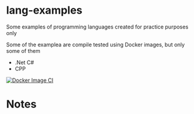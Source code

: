 # lang-examples
Some examples of programming languages created for practice purposes only

Some of the examplea are compile tested using Docker images, but only some of them
- .Net C#
- CPP

[![Docker Image CI](https://github.com/tpayne/lang-examples/actions/workflows/docker-image.yml/badge.svg)](https://github.com/tpayne/lang-examples/actions/workflows/docker-image.yml)

# Notes
